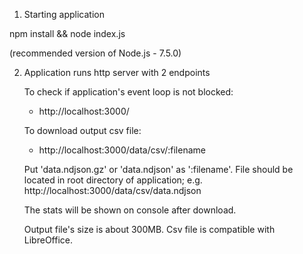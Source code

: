 1. Starting application

npm install && node index.js

(recommended version of Node.js - 7.5.0)

2. Application runs http server with 2 endpoints

    To check if application's event loop is not blocked:
    - http://localhost:3000/ 

    To download output csv file:
    - http://localhost:3000/data/csv/:filename


    Put 'data.ndjson.gz' or 'data.ndjson' as ':filename'. File should be located in root directory of application;
    e.g. http://localhost:3000/data/csv/data.ndjson

    The stats will be shown on console after download.

    Output file's size is about 300MB.
    Csv file is compatible with LibreOffice.
    